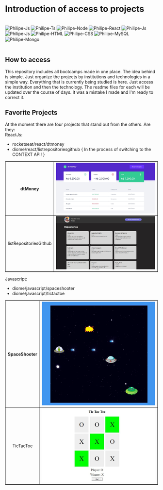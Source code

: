 # Introduction of access to projects

<div style="display: inline_block"><br>
  <img align="center" alt="Philipe-Js" height="50" width="50" src="https://cdn.jsdelivr.net/gh/devicons/devicon/icons/javascript/javascript-original.svg">
  <img align="center" alt="Philipe-Ts" height="50" width="50" src="https://cdn.jsdelivr.net/gh/devicons/devicon/icons/typescript/typescript-original.svg">
  <img align="center" alt="Philipe-Node" height="50" width="50" src="https://cdn.jsdelivr.net/gh/devicons/devicon/icons/nodejs/nodejs-original.svg">
  <img align="center" alt="Philipe-React" height="50" width="50" src="https://cdn.jsdelivr.net/gh/devicons/devicon/icons/react/react-original.svg">
  <img align="center" alt="Philipe-Js" height="50" width="50" src="https://cdn.jsdelivr.net/gh/devicons/devicon/icons/java/java-original.svg">
  <img align="center" alt="Philipe-Js" height="50" width="50" src="https://cdn.jsdelivr.net/gh/devicons/devicon/icons/c/c-original.svg">
  <img align="center" alt="Philipe-HTML" height="50" width="50" src="https://cdn.jsdelivr.net/gh/devicons/devicon/icons/html5/html5-original.svg">
  <img align="center" alt="Philipe-CSS" height="50" width="50" src="https://cdn.jsdelivr.net/gh/devicons/devicon/icons/css3/css3-original.svg">
  <img align="center" alt="Philipe-MySQL" height="50" width="50" src="https://cdn.jsdelivr.net/gh/devicons/devicon/icons/mysql/mysql-original.svg">
  <img align="center" alt="Philipe-Mongo" height="50" width="50" src="https://cdn.jsdelivr.net/gh/devicons/devicon/icons/mongodb/mongodb-original.svg">
</div>

<br />

## How to access

This repository includes all bootcamps made in one place.
The idea behind is simple. Just organize the projects by institutions and technologies in a simple way.
Everything that is currently being studied is here. Just access the institution and then the technology.
The readme files for each will be updated over the course of days. It was a mistake I made and I'm ready to correct it.

## Favorite Projects

At the moment there are four projects that stand out from the others.
Are they:<br />
ReactJs:<br />
  * rocketseat/react/dtmoney
  * diome/react/listrepositoriesgithub { In the process of switching to the CONTEXT API! }
<table border="1">
    <thead>
    	<tr>
      <th>dtMoney</th>
      <th><img src="rocketseat/react/dtmoney/src/assets/dtmoney.JPG" alt="screen project" /></th>
     </tr>
    </thead>
    <tbody>
    	<tr>
      <td align="center">listRepositoriesGithub</td>
      <td align="center"><img src="diome/react/listrepositoriesgithub/src/img/listrepo.JPG" alt="screen project" /></td>
     </tr>
    </tbody>
</table>

Javascript:
 * diome/javascript/spaceshooter
 * diome/javascript/tictactoe

<table border="1">
    <thead>
    	<tr>
      <th>SpaceShooter</th>
      <th><img src="diome/javascript/spaceshooter/img/spaceshooter.png" alt="screen game" /></th>
     </tr>
    </thead>
    <tbody>
    	<tr>
      <td align="center">TicTacToe</td>
      <td align="center"><img src="diome/javascript/tictactoe/img/tictactoe.JPG" alt="screen game" /></td>
     </tr>
    </tbody>
</table>



